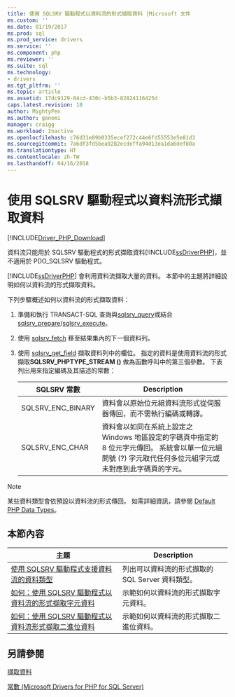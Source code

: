 ```yaml
---
title: 使用 SQLSRV 驅動程式以資料流的形式擷取資料 |Microsoft 文件
ms.custom: ''
ms.date: 01/19/2017
ms.prod: sql
ms.prod_service: drivers
ms.service: ''
ms.component: php
ms.reviewer: ''
ms.suite: sql
ms.technology:
- drivers
ms.tgt_pltfrm: ''
ms.topic: article
ms.assetid: 17dc9129-04cd-430c-b5b3-82824116425d
caps.latest.revision: 18
author: MightyPen
ms.author: genemi
manager: craigg
ms.workload: Inactive
ms.openlocfilehash: c76d31e89b0335ecef272c44e6fd55553e5e81d3
ms.sourcegitcommit: 7a6df3fd5bea9282ecdeffa94d13ea1da6def80a
ms.translationtype: HT
ms.contentlocale: zh-TW
ms.lasthandoff: 04/16/2018
---
```

# <a name="retrieving-data-as-a-stream-using-the-sqlsrv-driver"></a>使用 SQLSRV 驅動程式以資料流形式擷取資料
[!INCLUDE[Driver_PHP_Download](../../includes/driver_php_download.md)]

資料流只能用於 SQLSRV 驅動程式的形式擷取資料[!INCLUDE[ssDriverPHP](../../includes/ssdriverphp_md.md)]，並不適用於 PDO_SQLSRV 驅動程式。  
  
[!INCLUDE[ssDriverPHP](../../includes/ssdriverphp_md.md)] 會利用資料流擷取大量的資料。 本節中的主題將詳細說明如何以資料流的形式擷取資料。  
  
下列步驟概述如何以資料流的形式擷取資料：  
  
1.  準備和執行 TRANSACT-SQL 查詢與[sqlsrv_query](../../connect/php/sqlsrv-query.md)或結合[sqlsrv_prepare](../../connect/php/sqlsrv-prepare.md)/[sqlsrv_execute](../../connect/php/sqlsrv-execute.md)。  
  
2.  使用 [sqlsrv_fetch](../../connect/php/sqlsrv-fetch.md) 移至結果集內的下一個資料列。  
  
3.  使用 [sqlsrv_get_field](../../connect/php/sqlsrv-get-field.md) 擷取資料列中的欄位。 指定的資料是使用資料流的形式擷取**SQLSRV_PHPTYPE_STREAM (<encoding>)** 做為函數呼叫中的第三個參數。 下表列出用來指定編碼及其描述的常數：  
  
    |SQLSRV 常數|Description|  
    |-------------------|---------------|  
    |SQLSRV_ENC_BINARY|資料會以原始位元組資料流形式從伺服器傳回，而不需執行編碼或轉譯。|  
    |SQLSRV_ENC_CHAR|資料會以如同在系統上設定之 Windows 地區設定的字碼頁中指定的 8 位元字元傳回。 系統會以單一位元組問號 (?) 字元取代任何多位元組字元或未對應到此字碼頁的字元。|  
  
> [!NOTE]  
> 某些資料類型會依預設以資料流的形式傳回。 如需詳細資訊，請參閱 [Default PHP Data Types](../../connect/php/default-php-data-types.md)。  
  
## <a name="in-this-section"></a>本節內容  
  
|主題|Description|  
|---------|---------------|  
|[使用 SQLSRV 驅動程式支援資料流的資料類型](../../connect/php/data-types-with-stream-support-using-the-sqlsrv-driver.md)|列出可以資料流的形式擷取的 SQL Server 資料類型。|  
|[如何：使用 SQLSRV 驅動程式以資料流的形式擷取字元資料](../../connect/php/how-to-retrieve-character-data-as-a-stream-using-the-sqlsrv-driver.md)|示範如何以資料流的形式擷取字元資料。|  
|[如何：使用 SQLSRV 驅動程式以資料流形式擷取二進位資料](../../connect/php/how-to-retrieve-binary-data-as-a-stream-using-the-sqlsrv-driver.md)|示範如何以資料流的形式擷取二進位資料。|  
  
## <a name="see-also"></a>另請參閱  
[擷取資料](../../connect/php/retrieving-data.md)

[常數 &#40;Microsoft Drivers for PHP for SQL Server&#41;](../../connect/php/constants-microsoft-drivers-for-php-for-sql-server.md)  
  

